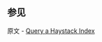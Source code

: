 ## 参见

原文 - [Query a Haystack Index]( https://docs.mongodb.com/manual/tutorial/query-a-geohaystack-index/ )

